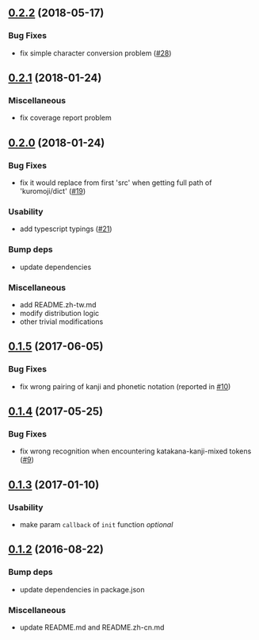 <a name="0.2.2"></a>
## [0.2.2](https://github.com/hexenq/kuroshiro.js/compare/0.2.2...0.2.1) (2018-05-17)

### Bug Fixes

* fix simple character conversion problem ([#28](https://github.com/hexenq/kuroshiro.js/issues/28))

<a name="0.2.1"></a>
## [0.2.1](https://github.com/hexenq/kuroshiro.js/compare/0.2.0...0.2.1) (2018-01-24)

### Miscellaneous

* fix coverage report problem


<a name="0.2.0"></a>
## [0.2.0](https://github.com/hexenq/kuroshiro.js/compare/0.1.5...0.2.0) (2018-01-24)

### Bug Fixes

* fix it would replace from first 'src' when getting full path of 'kuromoji/dict' ([#19](https://github.com/hexenq/kuroshiro.js/pull/19))

### Usability

* add typescript typings ([#21](https://github.com/hexenq/kuroshiro.js/pull/21))

### Bump deps

* update dependencies

### Miscellaneous

* add README.zh-tw.md
* modify distribution logic
* other trivial modifications

<a name="0.1.5"></a>
## [0.1.5](https://github.com/hexenq/kuroshiro.js/compare/0.1.4...0.1.5) (2017-06-05)

### Bug Fixes

* fix wrong pairing of kanji and phonetic notation (reported in [#10](https://github.com/hexenq/kuroshiro.js/issues/10))

<a name="0.1.4"></a>
## [0.1.4](https://github.com/hexenq/kuroshiro.js/compare/0.1.3...0.1.4) (2017-05-25)

### Bug Fixes

* fix wrong recognition when encountering katakana-kanji-mixed tokens ([#9](https://github.com/hexenq/kuroshiro.js/issues/9))

<a name="0.1.3"></a>
## [0.1.3](https://github.com/hexenq/kuroshiro.js/compare/0.1.2...0.1.3) (2017-01-10)

### Usability

* make param `callback` of `init` function *optional*

<a name="0.1.2"></a>
## [0.1.2](https://github.com/hexenq/kuroshiro.js/compare/0.1.1...0.1.2) (2016-08-22)

### Bump deps

* update dependencies in package.json

### Miscellaneous

* update README.md and README.zh-cn.md
